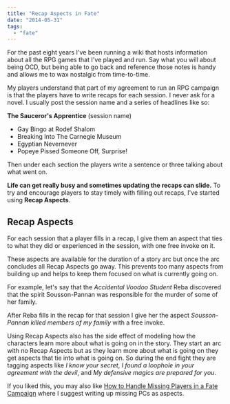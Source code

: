 ```yaml
---
title: "Recap Aspects in Fate"
date: "2014-05-31"
tags: 
  - "fate"
---
```


For the past eight years I've been running a wiki that hosts information about all the RPG games that I've played and run. Say what you will about being OCD, but being able to go back and reference those notes is handy and allows me to wax nostalgic from time-to-time.

My players understand that part of my agreement to run an RPG campaign is that the players have to write recaps for each session. I never ask for a novel. I usually post the session name and a series of headlines like so:

**The Sauceror's Apprentice** (session name)

- Gay Bingo at Rodef Shalom
- Breaking Into The Carnegie Museum
- Egyptian Nevernever
- Popeye Pissed Someone Off, Surprise!

Then under each section the players write a sentence or three talking about what went on.

**Life can get really busy and sometimes updating the recaps can slide.** To try and encourage players to stay timely with filling out recaps, I've started using **Recap Aspects**.

## Recap Aspects

For each session that a player fills in a recap, I give them an aspect that ties to what they did or experienced in the session, with one free invoke on it.

These aspects are available for the duration of a story arc but once the arc concludes all Recap Aspects go away. This prevents too many aspects from building up and helps to keep them focused on what is currently going on.

For example, let's say that the _Accidental Voodoo Student_ Reba discovered that the spirit Sousson-Pannan was responsible for the murder of some of her family.

After Reba fills in the recap for that session I give her the aspect _Sousson-Pannan killed members of my family_ with a free invoke.

Using Recap Aspects also has the side effect of modeling how the characters learn more about what is going on in the story. They start an arc with no Recap Aspects but as they learn more about what is going on they get aspects that tie into what is going on. So during the end fight they are tagging aspects like _I know your secret_, _I found a loophole in your agreement with the devil_, and _My defensive magics are prepared for you_.

If you liked this, you may also like [How to Handle Missing Players in a Fate Campaign](http://randyoest.com/how-to-handle-missing-players-in-a-fate-campaign/) where I suggest writing up missing PCs as aspects.
